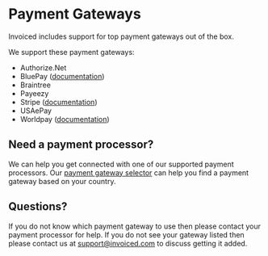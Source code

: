 # Payment Gateways

Invoiced includes support for top payment gateways out of the box.

We support these payment gateways:
- Authorize.Net
- BluePay ([documentation](/docs/integrations/bluepay))
- Braintree
- Payeezy
- Stripe ([documentation](/docs/integrations/stripe))
- USAePay
- Worldpay ([documentation](/docs/integrations/worldpay))

## Need a payment processor?

We can help you get connected with one of our supported payment processors. Our [payment gateway selector](https://invoiced.com/gateways) can help you find a payment gateway based on your country.

## Questions?

If you do not know which payment gateway to use then please contact your payment processor for help. If you do not see your gateway listed then please contact us at [support@invoiced.com](mailto:support@invoiced.com) to discuss getting it added.